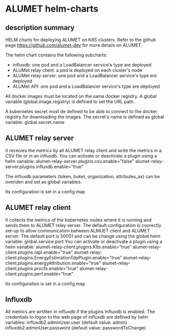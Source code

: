 # ALUMET helm-charts
## description summary
HELM charts for deploying ALUMET on K8S clusters.
Refer to the github page https://github.com/alumet-dev for more details on ALUMET.

The helm chart contains the following subcharts:
- influxdb: one pod and a LoadBalancer service's type are deployed
- ALUMet relay client: a pod is deployed on each cluster's node
- ALUMet relay server: one pod and a LoadBalancer service's type are deployed
- ALUMet API:  one pod and a LoadBalancer service's type are deployed

All docker images must be located on the same docker registry. A global variable (global.image.registry) is defined to set the URL path. 

A kubernetes secret must de defined to be able to connect to the docker registry for downloading the images.
The secret's name is defined as global variable: global.secret.name

## ALUMET relay server

It receives the metrics by all ALUMET relay client and write the metrics in a CSV file or in an influxdb.
You can activate or deactivate a plugin using a helm variable:
alumet-relay-server.plugins.csv.enable="false" 
alumet-relay-server.plugins.influxdb.enable="true"

The influxdb parameters (token, buket, organization, attributes_as) can be overiden and set as global variables.

Its configuration is set in a config map 

## ALUMET relay client

It collects the metrics of the kubernetes nodes where it is running and sends them to ALUMET  relay server.
The default configuration is coorectly set-up to allow communication between ALMUET client and ALUMET server. 
The default port is 50051 and can be change using the global helm variable: global.service.port
You can activate or deactivate a plugin using a helm variable:
alumet-relay-client.plugins.K8s.enable="true"
alumet-relay-client.plugins.rapl.enable="true"
alumet-relay-client.plugins.EnergyEstimationTdpPlugin.enable="true"
alumet-relay-client.plugins.energyAttribution.enable="true"
alumet-relay-client.plugins.procfs.enable="true"
alumet-relay-client.plugins.perf.enable="true"

Its configuration is set in a config map 

## Influxdb 

All metrics are wrtitten in influxdb if the plugins Influxdb is enabled.
The credentials to logon to the web page of influxdb are defined by helm variables:
    influxdb2.adminUser.user (default value: admin)
    influxdb2.adminUser.password (default value: passwordToChange)

